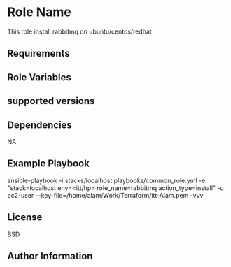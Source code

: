 Role Name
=========

This role install rabbitmq on ubuntu/centos/redhat

Requirements
------------



Role Variables
--------------


supported versions
-----------------


Dependencies
------------
NA

Example Playbook
----------------

ansible-playbook -i stacks/localhost playbooks/common_role.yml -e "stack=localhost env=<itt/hp> role_name=rabbitmq action_type=install" -u ec2-user --key-file=/home/alam/Work/Terraform/itt-Alam.pem -vvv

License
-------

BSD

Author Information
------------------


